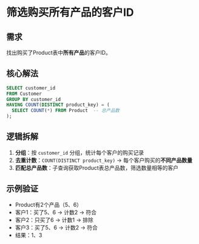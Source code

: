 # 筛选购买所有产品的客户ID
## 需求
找出购买了Product表中**所有产品**的客户ID。


## 核心解法
```sql
SELECT customer_id 
FROM Customer
GROUP BY customer_id
HAVING COUNT(DISTINCT product_key) = (
  SELECT COUNT(*) FROM Product  -- 总产品数
);
```


## 逻辑拆解
1. **分组**：按 `customer_id` 分组，统计每个客户的购买记录
2. **去重计数**：`COUNT(DISTINCT product_key)` → 每个客户购买的**不同产品数量**
3. **匹配总产品数**：子查询获取Product表总产品数，筛选数量相等的客户


## 示例验证
- Product有2个产品（5、6）
- 客户1：买了5、6 → 计数2 → 符合
- 客户2：只买了6 → 计数1 → 排除
- 客户3：买了5、6 → 计数2 → 符合
- 结果：1、3
